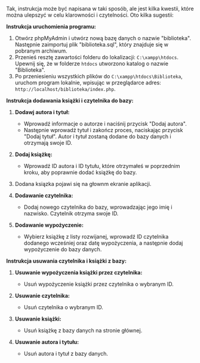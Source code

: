 Tak, instrukcja może być napisana w taki sposób, ale jest kilka kwestii, które można ulepszyć w celu klarowności i czytelności. Oto kilka sugestii:

**Instrukcja uruchomienia programu:**

1. Otwórz phpMyAdmin i utwórz nową bazę danych o nazwie "biblioteka". Następnie zaimportuj plik "biblioteka.sql", który znajduje się w pobranym archiwum.
2. Przenieś resztę zawartości folderu do lokalizacji: `C:\xampp\htdocs`. Upewnij się, że w folderze `htdocs` utworzono katalog o nazwie "Biblioteka".
3. Po przeniesieniu wszystkich plików do `C:\xampp\htdocs\Biblioteka`, uruchom program lokalnie, wpisując w przeglądarce adres: `http://localhost/biblioteka/index.php`.

**Instrukcja dodawania książki i czytelnika do bazy:**

1. **Dodawj autora i tytuł:**
   - Wprowadź informacje o autorze i naciśnij przycisk "Dodaj autora".
   - Następnie wprowadź tytuł i zakończ proces, naciskając przycisk "Dodaj tytuł". Autor i tytuł zostaną dodane do bazy danych i otrzymają swoje ID.

2. **Dodaj książkę:**
   - Wprowadź ID autora i ID tytułu, które otrzymałeś w poprzednim kroku, aby poprawnie dodać książkę do bazy.

3. Dodana ksiązka pojawi się na głownm ekranie aplikacji.

4. **Dodawanie czytelnika:**
   - Dodaj nowego czytelnika do bazy, wprowadzając jego imię i nazwisko. Czytelnik otrzyma swoje ID.

5. **Dodawanie wypożyczenie:**
   - Wybierz książkę z listy rozwijanej, wprowadź ID czytelnika dodanego wcześniej oraz datę wypożyczenia, a następnie dodaj wypożyczenie do bazy danych.

**Instrukcja usuwania czytelnika i książki z bazy:**

1. **Usuwanie wypożyczenia książki przez czytelnika:**
   - Usuń wypożyczenie książki przez czytelnika o wybranym ID.

2. **Usuwanie czytelnika:**
   - Usuń czytelnika o wybranym ID.

3. **Usuwanie książki:**
   - Usuń książkę z bazy danych na stronie głównej.

4. **Usuwanie autora i tytułu:**
   - Usuń autora i tytuł z bazy danych.
